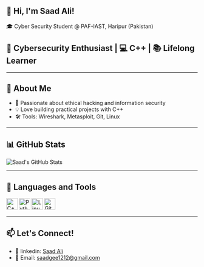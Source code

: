 ## 👋 Hi, I'm Saad Ali!

🎓 Cyber Security Student @ PAF-IAST, Haripur (Pakistan)

## 🔐 Cybersecurity Enthusiast | 💻 C++  | 📚 Lifelong Learner

---

## 🧠 About Me
- 🔐 Passionate about ethical hacking and information security
- 💡 Love building practical projects with C++
- 🛠️ Tools: Wireshark, Metasploit, Git, Linux

---

## 📊 GitHub Stats

![Saad's GitHub Stats](https://github-readme-stats.vercel.app/api?username=saad-ali53&show_icons=true&theme=github_dark)


---

## 🧰 Languages and Tools
<img align="left" alt="C++" width="30px" src="https://cdn.jsdelivr.net/gh/devicons/devicon/icons/cplusplus/cplusplus-original.svg" />
<img align="left" alt="Python" width="30px" src="https://cdn.jsdelivr.net/gh/devicons/devicon/icons/python/python-original.svg" />
<img align="left" alt="Linux" width="30px" src="https://cdn.jsdelivr.net/gh/devicons/devicon/icons/linux/linux-original.svg" />
<img align="left" alt="Git" width="30px" src="https://cdn.jsdelivr.net/gh/devicons/devicon/icons/git/git-original.svg" />

<br><br>

---

## 📫 Let's Connect!
- 💼 linkedin: [Saad Ali](www.linkedin.com/in/saad-ali-963580356)
- 📧 Email: saadgee1212@gmail.com

